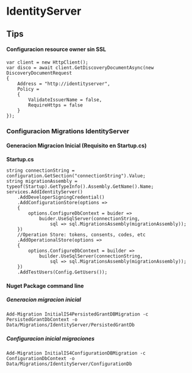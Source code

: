 # IdentityServer


## Tips

#### Configuracion resource owner sin SSL

```
var client = new HttpClient();
var disco = await client.GetDiscoveryDocumentAsync(new DiscoveryDocumentRequest
{
    Address = "http://identityserver",
    Policy =
    {
        ValidateIssuerName = false,
        RequireHttps = false
    }
});

```

### Configuracion Migrations IdentityServer

#### Generacion Migracion Inicial (Requisito en Startup.cs)

**Startup.cs**
```
string connectionString = configuration.GetSection("connectionString").Value;
string migrationAssembly = typeof(Startup).GetTypeInfo().Assembly.GetName().Name;
services.AddIdentityServer()
    .AddDeveloperSigningCredential()
    .AddConfigurationStore(options =>
    {
        options.ConfigureDbContext = buider =>
            buider.UseSqlServer(connectionString, 
                sql => sql.MigrationsAssembly(migrationAssembly));     
    })
    //Operation Store: tokens, consents, codes, etc
    .AddOperationalStore(options =>
    {
        options.ConfigureDbContext = builder =>
            builder.UseSqlServer(connectionString,
                sql => sql.MigrationsAssembly(migrationAssembly));
    })
    .AddTestUsers(Config.GetUsers());                
```

#### Nuget Package command line

##### Generacion migracion inicial

```
Add-Migration InitialIS4PersistedGrantDBMigration -c PersistedGrantDbContext -o Data/Migrations/IdentityServer/PersistedGrantDb
```

##### Configuracion inicial migraciones

```
Add-Migration InitialIS4ConfigurationDBMigration -c ConfigurationDbContext -o Data/Migrations/IdentityServer/ConfigurationDb
```
